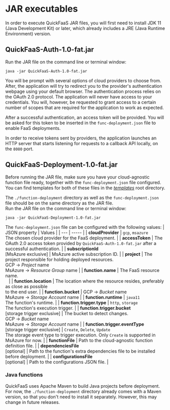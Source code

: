 # JAR executables

In order to execute QuickFaaS JAR files, you will first need to install JDK 11 (Java Development Kit) or later, which already includes a JRE (Java Runtime Environment) version.

## QuickFaaS-Auth-1.0-fat.jar
Run the JAR file on the command line or terminal window:
```
java -jar QuickFaaS-Auth-1.0-fat.jar
```
You will be prompt with several options of cloud providers to choose from. After, the application will try to redirect you to the provider's authentication webpage using your default browser. The authentication process relies on the OAuth 2.0 protocol. The application will never have access to your credentials. You will, however, be requested to grant access to a certain number of scopes that are required for the application to work as expected.

After a successful authentication, an access token will be provided. You will be asked for this token to be inserted in the `func-deployment.json` file to enable FaaS deployments.

In order to receive tokens sent by providers, the application launches an HTTP server that starts listening for requests to a callback API locally, on the `8080` port.

## QuickFaaS-Deployment-1.0-fat.jar
Before running the JAR file, make sure you have your cloud-agnostic function file ready, together with the `func-deployment.json` file configured. You can find templates for both of these files in the _[templates](https://github.com/Pexers/quickfaas-essentials/tree/main/templates)_ root directory.

The `./function-deployment` directory as well as the `func-deployment.json` file should be on the same directory as the JAR file.  
Run the JAR file on the command line or terminal window:
```
java -jar QuickFaaS-Deployment-1.0-fat.jar
```

The `func-deployment.json` file can be configured with the following values:
| JSON property | Values |
| --- | ----- |
| **cloudProvider** | `gcp`, `msazure`<br/>The chosen cloud provider for the FaaS deployment. |
| **accessToken** | The OAuth 2.0 access token provided by `QuickFaaS-Auth-1.0-fat.jar` after a successful authentication. |
| **subscriptionId**<br/>[MsAzure exclusive] | MsAzure active subscription ID. |
| **project** | The project responsible for holding deployed resources.<br/>GCP -> _Project_ name<br/>MsAzure -> _Resource Group_ name |
| **function.name** | The FaaS resource name.<br/>&ensp; |
| **function.location** | The location where the resource resides, preferably as close as possible<br/>to the end user. |
| **function.bucket** | GCP -> _Bucket_ name<br/>MsAzure -> _Storage Account_ name |
| **function.runtime** | `java11`<br/>The function's runtime. |
| **function.trigger.type** | `http`, `storage`<br/>The function's execution trigger. |
| **function.trigger.bucket**<br/>[storage trigger exclusive] | The bucket to detect changes.<br/>GCP -> _Bucket_ name<br/>MsAzure -> _Storage Account_ name |
| **function.trigger.eventType**<br/>[storage trigger exclusive] | `Create`, `Delete`, `Update`<br/>The storage event type to trigger execution. Only `Create` is supported in MsAzure for now. |
| **functionFile** | Path to the cloud-agnostic function definition file. |
| **dependenciesFile**<br/>[optional] | Path to the function's extra dependencies file to be installed before deployment. |
| **configurationsFile**<br/>[optional] | Path to the configurations JSON file. |
### Java functions
QuickFaaS uses Apache Maven to build Java projects before deployment. For now, the `./function-deployment` directory already comes with a Maven version, so that you don't need to install it separately. However, this may change in future releases.
